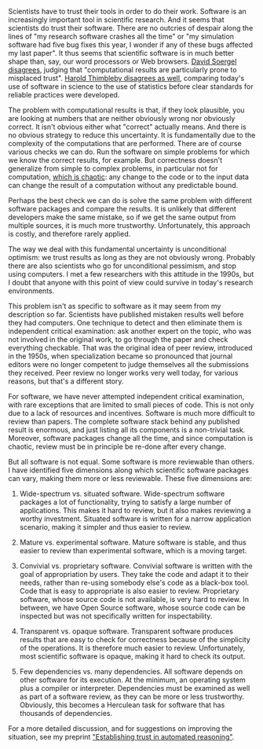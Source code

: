 Scientists have to trust their tools in order to do their work. Software is an increasingly important tool in scientific research. And it seems that scientists do trust their software. There are no outcries of despair along the lines of "my research software crashes all the time" or "my simulation software had five bug fixes this year, I wonder if any of these bugs affected my last paper". It thus seems that scientific software is in much better shape than, say, our word processors or Web browsers. [David Soergel disagrees](https://doi.org/10.12688/f1000research.5930.2), judging that "computational results are particularly prone to misplaced trust". [Harold Thimbleby disagrees as well](https://doi.org/10.1093/comjnl/bxad067), comparing today's use of software in science to the use of statistics before clear standards for reliable practices were developed.

The problem with computational results is that, if they look plausible, you are looking at numbers that are neither obviously wrong nor obviously correct. It isn't obvious either what "correct" actually means. And there is no obvious strategy to reduce this uncertainty. It is fundamentally due to the complexity of the computations that are performed. There are of course various checks we can do. Run the software on simple problems for which we know the correct results, for example. But correctness doesn't generalize from simple to complex problems, in particular not for computation, [which is chaotic](https://hal.science/hal-02071770/): any change to the code or to the input data can change the result of a computation without any predictable bound.

Perhaps the best check we can do is solve the same problem with different software packages and compare the results. It is unlikely that different developers make the same mistake, so if we get the same output from multiple sources, it is much more trustworthy. Unfortunately, this approach is costly, and therefore rarely applied.

The way we deal with this fundamental uncertainty is unconditional optimism: we trust results as long as they are not obviously wrong. Probably there are also scientists who go for unconditional pessimism, and stop using computers. I met a few researchers with this attitude in the 1990s, but I doubt that anyone with this point of view could survive in today's research environments.

This problem isn't as specific to software as it may seem from my description so far. Scientists have published mistaken results well before they had computers. One technique to detect and then eliminate them is independent critical examination: ask another expert on the topic, who was not involved in the original work, to go through the paper and check everything checkable. That was the original idea of peer review, introduced in the 1950s, when specialization became so pronounced that journal editors were no longer competent to judge themselves all the submissions they received. Peer review no longer works very well today, for various reasons, but that's a different story.

For software, we have never attempted independent critical examination, with rare exceptions that are limited to small pieces of code. This is not only due to a lack of resources and incentives. Software is much more difficult to review than papers. The complete software stack behind any published result is enormous, and just listing all its components is a non-trivial task. Moreover, software packages change all the time, and since computation is chaotic, review must be in principle be re-done after every change.

But all software is not equal. Some software is more reviewable than others. I have identified five dimensions along which scientific software packages can vary, making them more or less reviewable. These five dimensions are:

 1. Wide-spectrum vs. situated software. Wide-spectrum software packages a lot of functionality, trying to satisfy a large number of applications. This makes it hard to review, but it also makes reviewing a worthy investment. Situated software is written for a narrow application scenario, making it simpler and thus easier to review.
 
 2. Mature vs. experimental software. Mature software is stable, and thus easier to review than experimental software, which is a moving target.
 
 3. Convivial vs. proprietary software. Convivial software is written with the goal of appropriation by users. They take the code and adapt it to their needs, rather than re-using somebody else's code as a black-box tool. Code that is easy to appropriate is also easier to review. Proprietary software, whose source code is not available, is very hard to review. In between, we have Open Source software, whose source code can be inspected but was not specifically written for inspectability.
 
 4. Transparent vs. opaque software. Transparent software produces results that are easy to check for correctness because of the simplicity of the operations. It is therefore much easier to review. Unfortunately, most scientific software is opaque, making it hard to check its output.
 
 5. Few dependencies vs. many dependencies. All software depends on other software for its execution. At the minimum, an operating system plus a compiler or interpreter. Dependencies must be examined as well as part of a software review, as they can be more or less trustworthy. Obviously, this becomes a Herculean task for software that has thousands of dependencies.

For a more detailed discussion, and for suggestions on improving the situation, see my preprint ["Establishing trust in automated reasoning"](https://osf.io/preprints/metaarxiv/nt96q/).
